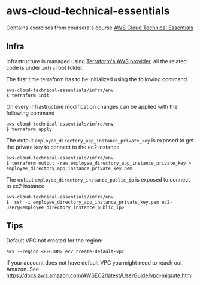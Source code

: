 # aws-cloud-technical-essentials

Contains exercises from coursera's course [AWS Cloud Technical Essentials](https://www.coursera.org/learn/aws-cloud-technical-essentials)

## Infra
Infrastructure is managed using [Terraform's AWS provider](https://registry.terraform.io/providers/hashicorp/aws/latest/docs),
all the related code is under `infra` root folder.

The first time terraform has to be initialized using the following command
```shell
aws-cloud-technical-essentials/infra/env
$ terraform init
```
On every infrastructure modification changes can be applied with the following command
```shell
aws-cloud-technical-essentials/infra/env
$ terraform apply
```

The output `employee_directory_app_instance_private_key` is exposed to get the private key to connect to the ec2 instance
```shell
aws-cloud-technical-essentials/infra/env
$ terraform output -raw employee_directory_app_instance_private_key > employee_directory_app_instance_private_key.pem
```

The output `employee_directory_instance_public_ip` is exposed to connect to ec2 instance
```shell
aws-cloud-technical-essentials/infra/env
$  ssh -i employee_directory_app_instance_private_key.pem ec2-user@<employee_directory_instance_public_ip>
```

## Tips

Default VPC not created for the region:
```shell
aws --region <REGION> ec2 create-default-vpc
```
If your account does not have default VPC you might need to reach out Amazon. See https://docs.aws.amazon.com/AWSEC2/latest/UserGuide/vpc-migrate.html
